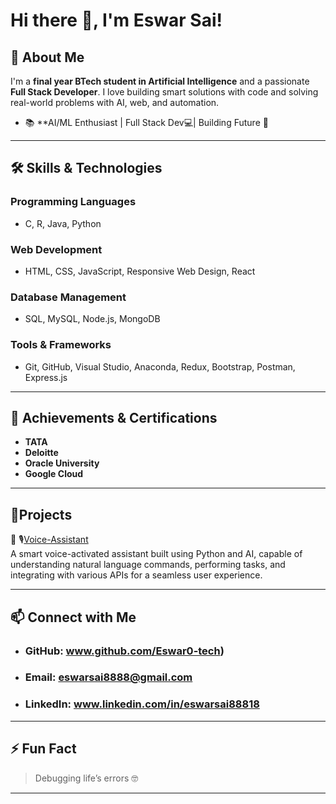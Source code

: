# Hi there 👋, I'm Eswar Sai!

## 🚀 About Me

I'm a **final year BTech student in Artificial Intelligence** and a passionate **Full Stack Developer**. I love building smart solutions with code and solving real-world problems with AI, web, and automation.

- 📚 **AI/ML Enthusiast | Full Stack Dev💻| Building Future 🚀  

---

## 🛠️ Skills & Technologies

### Programming Languages
- C, R, Java, Python

### Web Development
- HTML, CSS, JavaScript, Responsive Web Design, React

### Database Management
- SQL, MySQL, Node.js, MongoDB

### Tools & Frameworks
- Git, GitHub, Visual Studio, Anaconda, Redux, Bootstrap, Postman, Express.js

---

## 🌟 Achievements & Certifications

- **TATA**
- **Deloitte**
- **Oracle University**
- **Google Cloud**

---

## 🚩Projects

🔗 🎙[Voice-Assistant](https://github.com/Eswar0-tech/voice-assistant)  
A smart voice-activated assistant built using Python and AI, capable of understanding natural language commands, performing tasks, and integrating with various APIs for a seamless user experience.

---

## 📫 Connect with Me

- ### GitHub: www.github.com/Eswar0-tech)
- ### Email: eswarsai8888@gmail.com
- ### LinkedIn: www.linkedin.com/in/eswarsai88818

---

## ⚡ Fun Fact

> Debugging life’s errors 🤓

---


